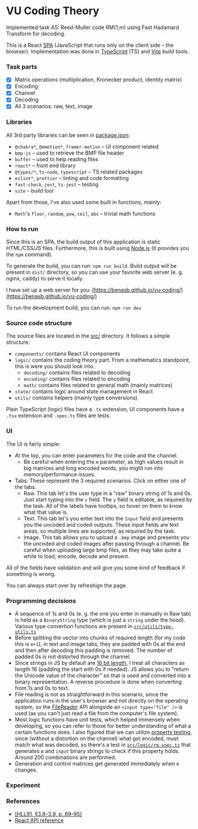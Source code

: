 # VU Coding Theory

Implemented task A5: Reed-Muller code RM(1,m) using Fast Hadamard Transform for decoding.

This is a React [SPA](https://en.wikipedia.org/wiki/Single-page_application) (JavaScript that runs only on the client side – the browser). Implementation was done in [TypeScript](https://www.typescriptlang.org/) (TS) and [Vite](https://vitejs.dev/) build tools.

### Task parts

- [x] Matrix operations (multiplication, Kronecker product, identity matrix)
- [x] Encoding
- [x] Channel
- [x] Decoding
- [x] All 3 scenarios: raw, text, image

### Libraries

All 3rd party libraries can be seen in [package.json](./package.json):

- `@chakra*`, `@emotion*`, `framer-motion` – UI component related
- `bmp-js` – used to retrieve the BMP file header
- `buffer` – used to help reading files
- `react*` – front end library
- `@types/*`, `ts-node`, `typescript` – TS related packages
- `eslint*`, `prettier` – linting and code formatting
- `fast-check`, `jest`, `ts-jest` – testing
- `vite` – build tool

Apart from those, I've also used some built in functions, mainly:

- `Math`'s `floor`, `random`, `pow`, `ceil`, `abs` – trivial math functions

### How to run

Since this is an SPA, the build output of this application is static HTML/CSS/JS files. Furthermore, this is built using [Node.js](https://nodejs.org/en) (it provides you the `npm` command).

To generate the build, you can run: `npm run build`. Build output will be present in `dist/` directory, so you can use your favorite web server (e. g. nginx, caddy) to serve it locally.

I have set up a web server for you: [https://benasb.github.io/vu-coding/](https://benasb.github.io/vu-coding/)

To run the development build, you can run: `npm run dev`

### Source code structure

The source files are located in the [src/](./src/) directory. It follows a simple structure:

- `components/` contains React UI components
- `logic/` contains the coding theory part. From a mathematics standpoint, this is were you should look into.
  - `decoding/` contains files related to decoding
  - `encoding/` contains files related to encoding
  - `math/` contains files related to general math (mainly matrices)
- `state/` contains logic around state management in React
- `utils/` contains helpers (mainly type conversions)

Plain TypeScript (logic) files have a `.ts` extension, UI components have a `.tsx` extension and `.spec.ts` files are tests.

### UI

The UI is fairly simple:

- At the top, you can enter parameters for the code and the channel.
  - Be careful when entering the `m` parameter, as high values result in big matrices and long encoded words, you might run into memory/performance issues.
- Tabs. These represent the 3 required scenarios. Click on either one of the tabs.
  - Raw. This tab let's the user type in a "raw" binary string of 1s and 0s. Just start typing into the `v` field. The `y` field is editable, as required by the task. All of the labels have tooltips, so hover on them to know what that value is.
  - Text. This tab let's you enter text into the `Input` field and presents you the uncoded and coded outputs. These input fields are text areas, so multiple lines are supported, as required by the task.
  - Image. This tab allows you to upload a `.bmp` image and presents you the uncoded and coded images after passing through a channel. Be careful when uploading large bmp files, as they may take quite a while to load, encode, decode and present.

All of the fields have validation and will give you some kind of feedback if something is wrong.

You can always start over by refreshign the page.

### Programming decisions

- A sequence of 1s and 0s (e. g. the one you enter in manually in Raw tab) is held as a `BinaryString` type (which is just a `string` under the hood). Various type convertion functions are present in [`src/utils/type-utils.ts`](./src/utils/type-utils.ts)
- Before splitting the vector into chunks of required length (for my code this is `m+1`), in text and image tabs, they are padded with 0s at the end and then after decoding this padding is removed. The number of padded 0s is not distorted through the channel.
- Since strings in JS by default are [16 bit length](https://stackoverflow.com/a/11141331/13135665), I treat all characters as length 16 (padding the start with 0s if needed). JS allows you to "return the Unicode value of the character" so that is used and converted into a binary representation. A reverse procedure is done when converting from 1s and 0s to text.
- File reading is not as straightforward in this scenario, since the application runs in the user's browser and not directly on the operating system, so the [FileReader](https://developer.mozilla.org/en-US/docs/Web/API/FileReader) API alongside an `<input type="file" />` is used (as you can't just read a file from the computer's file system).
- Most logic functions have unit tests, which helped immensely when developing, so you can refer to those for better understanding of what a certain functions does. I also figured that we can utilize [property testing](https://en.wikipedia.org/wiki/Property_testing), since (without a distortion on the channel) what got encoded, must match what was decoded, so there's a test in [`src/logic/rm.spec.ts`](./src/logic/rm.spec.ts) that generates `m` and `input` binary strings to check if this property holds. Around 200 combinations are performed.
- Generation and control matrices get generated immediately when `m` changes.

### Experiment

### References

- [[HLL91, §3.8–3.9, p. 89–95]](https://klevas.mif.vu.lt/~skersys/doc/ktkt/literatura13.pdf)
- [React API reference](https://react.dev/reference/react)
